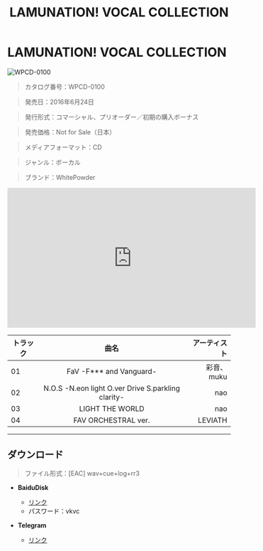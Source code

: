 ﻿---
layout: mypost
title: LAMUNATION! VOCAL COLLECTION
categories: [WhitePowder]
---

# LAMUNATION! VOCAL COLLECTION

![WPCD-0100](WPCD-0100-Cover.jpg)

> カタログ番号：WPCD-0100

> 発売日：2016年6月24日

> 発行形式：コマーシャル、プリオーダー／初期の購入ボーナス

> 発売価格：Not for Sale（日本）

> メディアフォーマット：CD

> ジャンル：ボーカル

> ブランド：WhitePowder

<iframe width="560" height="315" src="https://www.youtube.com/embed/xnB8dU1eZUE" title="YouTube video player" frameborder="0" allow="accelerometer; autoplay; clipboard-write; encrypted-media; gyroscope; picture-in-picture" allowfullscreen></iframe>

| トラック  |                    曲名                          |   アーティスト   |
| ------   | :-----------:                                    | -----:     |
| 01     |FaV -F*** and Vanguard-                           | 彩音、muku  | 
| 02      |N.O.S -N.eon light O.ver Drive S.parkling clarity-|   nao      |
| 03      |LIGHT THE WORLD                                   |   nao      |
| 04      |FAV ORCHESTRAL ver.                               | LEVIATH    |

---
## ダウンロード
> ファイル形式：[EAC] wav+cue+log+rr3

  - **BaiduDisk**

    - [リンク](https://pan.baidu.com/s/1okRlYSVtuZL8B063tx_Teg)
    - パスワード：vkvc
  
  - **Telegram**
  
    - [リンク](https://t.me/schato/52)
